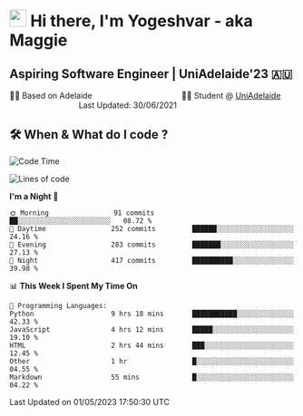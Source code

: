 <h1><img src="https://emojis.slackmojis.com/emojis/images/1531849430/4246/blob-sunglasses.gif?1531849430" width="30"/> Hi there, I'm Yogeshvar - aka Maggie</h1>

## Aspiring Software Engineer | UniAdelaide'23 🇦🇺  
🏂🏻  Based on Adelaide &nbsp;&nbsp;&nbsp;&nbsp;&nbsp;&nbsp;&nbsp;&nbsp;&nbsp;&nbsp;&nbsp;&nbsp;&nbsp;&nbsp;&nbsp;&nbsp;&nbsp;&nbsp;&nbsp;&nbsp;&nbsp;&nbsp;&nbsp;&nbsp;&nbsp;&nbsp;&nbsp;&nbsp;&nbsp;&nbsp;&nbsp;&nbsp;&nbsp;&nbsp;&nbsp;&nbsp;&nbsp;&nbsp;&nbsp;👨‍💻 Student @ [UniAdelaide](https://www.adelaide.edu.au)   &nbsp;&nbsp;&nbsp;&nbsp;&nbsp;&nbsp;&nbsp;&nbsp;&nbsp;&nbsp;&nbsp;&nbsp;&nbsp;&nbsp;&nbsp;&nbsp;&nbsp;&nbsp;&nbsp;&nbsp;&nbsp;&nbsp;&nbsp;&nbsp;&nbsp;&nbsp;&nbsp;&nbsp;&nbsp;&nbsp;&nbsp;Last Updated: 30/06/2021

## 🛠 When & What do I code ?  

<!--START_SECTION:waka-->
![Code Time](http://img.shields.io/badge/Code%20Time-2%2C122%20hrs%2014%20mins-blue)

![Lines of code](https://img.shields.io/badge/From%20Hello%20World%20I%27ve%20Written-3.5%20million%20lines%20of%20code-blue)

**I'm a Night 🦉** 

```text
🌞 Morning                91 commits          ██░░░░░░░░░░░░░░░░░░░░░░░   08.72 % 
🌆 Daytime                252 commits         ██████░░░░░░░░░░░░░░░░░░░   24.16 % 
🌃 Evening                283 commits         ███████░░░░░░░░░░░░░░░░░░   27.13 % 
🌙 Night                  417 commits         ██████████░░░░░░░░░░░░░░░   39.98 % 
```


📊 **This Week I Spent My Time On** 

```text
💬 Programming Languages: 
Python                   9 hrs 18 mins       ███████████░░░░░░░░░░░░░░   42.33 % 
JavaScript               4 hrs 12 mins       █████░░░░░░░░░░░░░░░░░░░░   19.10 % 
HTML                     2 hrs 44 mins       ███░░░░░░░░░░░░░░░░░░░░░░   12.45 % 
Other                    1 hr                █░░░░░░░░░░░░░░░░░░░░░░░░   04.55 % 
Markdown                 55 mins             █░░░░░░░░░░░░░░░░░░░░░░░░   04.22 % 
```


 Last Updated on 01/05/2023 17:50:30 UTC
<!--END_SECTION:waka-->
